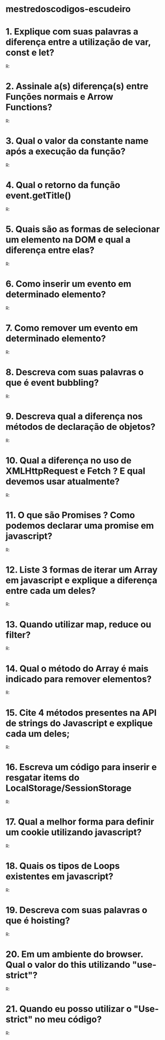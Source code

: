 # mestredoscodigos-escudeiro

# 1. Explique com suas palavras a diferença entre a utilização de var, const e let?
R:

# 2. Assinale a(s) diferença(s) entre Funções normais e Arrow Functions?
R:

# 3. Qual o valor da constante name após a execução da função?
R:

# 4. Qual o retorno da função event.getTitle()
R:

# 5. Quais são as formas de selecionar um elemento na DOM e qual a diferença entre elas?
R:

# 6. Como inserir um evento em determinado elemento?
R:

# 7. Como remover um evento em determinado elemento?
R:

# 8. Descreva com suas palavras o que é event bubbling?
R:

# 9. Descreva qual a diferença nos métodos de declaração de objetos?
R:

# 10. Qual a diferença no uso de XMLHttpRequest e Fetch ? E qual devemos usar atualmente?
R:

# 11. O que são Promises ? Como podemos declarar uma promise em javascript?
R:

# 12. Liste 3 formas de iterar um Array em javascript e explique a diferença entre cada um deles?
R:

# 13. Quando utilizar map, reduce ou filter?
R:

# 14. Qual o método do Array é mais indicado para remover elementos?
R:

# 15. Cite 4 métodos presentes na API de strings do Javascript e explique cada um deles;
R:

# 16. Escreva um código para inserir e resgatar items do LocalStorage/SessionStorage
R:

# 17. Qual a melhor forma para definir um cookie utilizando javascript?
R:

# 18. Quais os tipos de Loops existentes em javascript?
R:

# 19. Descreva com suas palavras o que é hoisting?
R:

# 20. Em um ambiente do browser. Qual o valor do this utilizando "use-strict"?
R:

# 21. Quando eu posso utilizar o "Use-strict" no meu código?
R:

